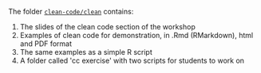 The folder [`clean-code/clean`](https://github.com/RISE-UNIBAS/clean-code/tree/master/clean) contains:
1. The slides of the clean code section of the workshop
2. Examples of clean code for demonstration, in .Rmd (RMarkdown), html and PDF format
3. The same examples as a simple R script
4. A folder called 'cc exercise' with two scripts for students to work on
